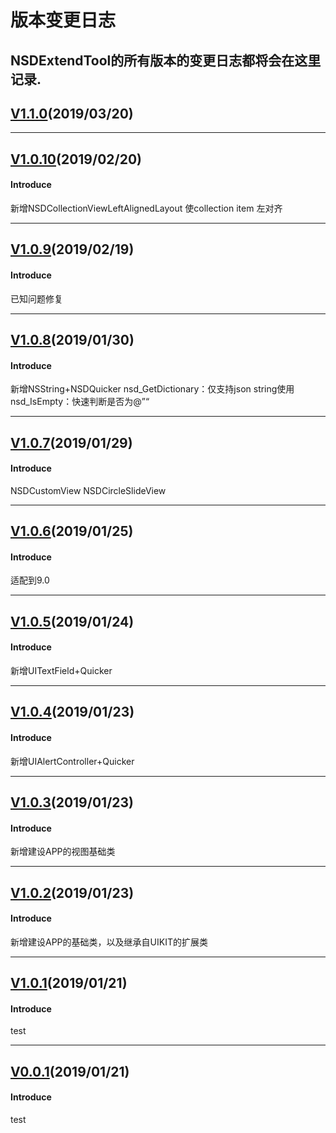 # 版本变更日志
**NSDExtendTool**的所有版本的变更日志都将会在这里记录.
---
## [V1.1.0](https://github.com/NeeSDev/NSDExtendTool/tree/1.1.0)(2019/03/20)

---
## [V1.0.10](https://github.com/NeeSDev/NSDExtendTool/tree/1.0.10)(2019/02/20)

#### Introduce
新增NSDCollectionViewLeftAlignedLayout
使collection item 左对齐

---
## [V1.0.9](https://github.com/NeeSDev/NSDExtendTool/tree/1.0.9)(2019/02/19)

#### Introduce
已知问题修复

---
## [V1.0.8](https://github.com/NeeSDev/NSDExtendTool/tree/1.0.8)(2019/01/30)

#### Introduce
新增NSString+NSDQuicker
nsd_GetDictionary：仅支持json string使用
nsd_IsEmpty：快速判断是否为@”“

---
## [V1.0.7](https://github.com/NeeSDev/NSDExtendTool/tree/1.0.7)(2019/01/29)

#### Introduce
NSDCustomView
    NSDCircleSlideView

---
## [V1.0.6](https://github.com/NeeSDev/NSDExtendTool/tree/1.0.6)(2019/01/25)

#### Introduce
适配到9.0

---
## [V1.0.5](https://github.com/NeeSDev/NSDExtendTool/tree/1.0.5)(2019/01/24)

#### Introduce
新增UITextField+Quicker

---
## [V1.0.4](https://github.com/NeeSDev/NSDExtendTool/tree/1.0.4)(2019/01/23)

#### Introduce
新增UIAlertController+Quicker

---
## [V1.0.3](https://github.com/NeeSDev/NSDExtendTool/tree/1.0.3)(2019/01/23)

#### Introduce
新增建设APP的视图基础类

---
## [V1.0.2](https://github.com/NeeSDev/NSDExtendTool/tree/1.0.2)(2019/01/23)

#### Introduce
新增建设APP的基础类，以及继承自UIKIT的扩展类

---
## [V1.0.1](https://github.com/NeeSDev/NSDExtendTool/tree/1.0.1)(2019/01/21)

#### Introduce
test

---
## [V0.0.1](https://github.com/NeeSDev/NSDExtendTool/tree/0.0.1)(2019/01/21)

#### Introduce
test
 

 
